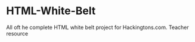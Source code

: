# HTML-White-Belt
 All oft he complete HTML white belt project for Hackingtons.com. Teacher resource
